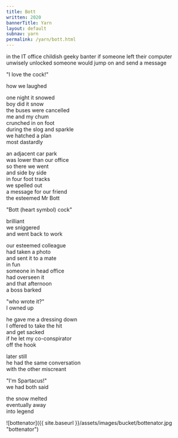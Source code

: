 ```yaml
---
title: Bott
written: 2020
bannerTitle: Yarn
layout: default
subnav: yarn
permalink: /yarn/bott.html
---
```


<div class="poem">
in the IT office  
childish geeky banter  
if someone left their computer  
unwisely unlocked  
someone would jump on  
and send a message  


"I love the cock!"


how we laughed


one night it snowed  
boy did it snow  
the buses were cancelled  
me and my chum  
crunched in on foot  
during the slog and sparkle  
we hatched a plan  
most dastardly


an adjacent car park  
was lower than our office  
so there we went  
and side by side  
in four foot tracks  
we spelled out  
a message for our friend  
the esteemed Mr Bott

"Bott (heart symbol) cock"


brilliant  
we sniggered  
and went back to work


our esteemed colleague  
had taken a photo  
and sent it to a mate  
in fun  
someone in head office  
had overseen it  
and that afternoon  
a boss barked  

"who wrote it?"  
I owned up


he gave me a dressing down  
I offered to take the hit  
and get sacked  
if he let my co-conspirator  
off the hook


later still  
he had the same conversation  
with the other miscreant


"I'm Spartacus!"  
we had both said


the snow melted  
eventually away  
into legend
</div>

![bottenator]({{ site.baseurl }}/assets/images/bucket/bottenator.jpg "bottenator") 
